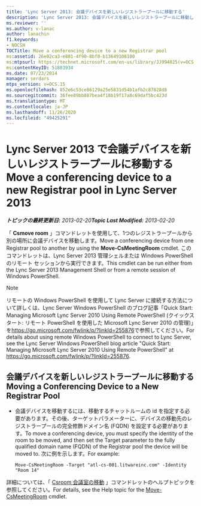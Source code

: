 ```yaml
---
title: 'Lync Server 2013: 会議デバイスを新しいレジストラープールに移動する'
description: 'Lync Server 2013: 会議デバイスを新しいレジストラープールに移動します。'
ms.reviewer: ''
ms.author: v-lanac
author: lanachin
f1.keywords:
- NOCSH
TOCTitle: Move a conferencing device to a new Registrar pool
ms:assetid: 26e02ca3-e881-4f90-8bf0-b13649108100
ms:mtpsurl: https://technet.microsoft.com/en-us/library/JJ994025(v=OCS.15)
ms:contentKeyID: 51803934
ms.date: 07/23/2014
manager: serdars
mtps_version: v=OCS.15
ms.openlocfilehash: 852e6c53ce86129a25e5831d54b1afb2c87828d8
ms.sourcegitcommit: 36fee89bb887bea4f18b19f17a8c69daf5bc423d
ms.translationtype: MT
ms.contentlocale: ja-JP
ms.lasthandoff: 11/26/2020
ms.locfileid: "49425291"
---
```

# <a name="move-a-conferencing-device-to-a-new-registrar-pool-in-lync-server-2013"></a><span data-ttu-id="b4048-103">Lync Server 2013 で会議デバイスを新しいレジストラープールに移動する</span><span class="sxs-lookup"><span data-stu-id="b4048-103">Move a conferencing device to a new Registrar pool in Lync Server 2013</span></span>

<div data-xmlns="http://www.w3.org/1999/xhtml">

<div class="topic" data-xmlns="http://www.w3.org/1999/xhtml" data-msxsl="urn:schemas-microsoft-com:xslt" data-cs="https://msdn.microsoft.com/">

<div data-asp="https://msdn2.microsoft.com/asp">



</div>

<div id="mainSection">

<div id="mainBody"><span data-ttu-id="b4048-104">

<span> </span></span><span class="sxs-lookup"><span data-stu-id="b4048-104">

<span> </span></span></span>

<span data-ttu-id="b4048-105">_**トピックの最終更新日:** 2013-02-20_</span><span class="sxs-lookup"><span data-stu-id="b4048-105">_**Topic Last Modified:** 2013-02-20_</span></span>

<span data-ttu-id="b4048-106">「 **Csmove room** 」コマンドレットを使用して、1つのレジストラープールから別の場所に会議デバイスを移動します。</span><span class="sxs-lookup"><span data-stu-id="b4048-106">Move a conferencing device from one Registrar pool to another by using the **Move-CsMeetingRoom** cmdlet.</span></span> <span data-ttu-id="b4048-107">このコマンドレットは、Lync Server 2013 管理シェルまたは Windows PowerShell のリモート セッションから実行できます。</span><span class="sxs-lookup"><span data-stu-id="b4048-107">This cmdlet can be run either from the Lync Server 2013 Management Shell or from a remote session of Windows PowerShell.</span></span>

<div>


> [!NOTE]  
> <span data-ttu-id="b4048-108">リモートの Windows PowerShell を使用して Lync Server に接続する方法について詳しくは、Lync Server Windows PowerShell のブログ記事「Quick Start: Managing Microsoft Lync Server 2010 Using Remote PowerShell (クイックスタート: リモート PowerShell を使用した Microsoft Lync Server 2010 の管理)」を<A href="https://go.microsoft.com/fwlink/p/?linkid=255876">https://go.microsoft.com/fwlink/p/?linkId=255876</A>で参照してください。</span><span class="sxs-lookup"><span data-stu-id="b4048-108">For details about using remote Windows PowerShell to connect to Lync Server, see the Lync Server Windows PowerShell blog article "Quick Start: Managing Microsoft Lync Server 2010 Using Remote PowerShell" at <A href="https://go.microsoft.com/fwlink/p/?linkid=255876">https://go.microsoft.com/fwlink/p/?linkId=255876</A>.</span></span>



</div>

<div>


<div>

## <a name="moving-a-conferencing-device-to-a-new-registrar-pool"></a><span data-ttu-id="b4048-109">会議デバイスを新しいレジストラープールに移動する</span><span class="sxs-lookup"><span data-stu-id="b4048-109">Moving a Conferencing Device to a New Registrar Pool</span></span>

  - <span data-ttu-id="b4048-110">会議デバイスを移動するには、移動するチャットルームの id を指定する必要があります。その後、ターゲットパラメーターに、デバイスの移動先のレジストラープールの完全修飾ドメイン名 (FQDN) を設定する必要があります。</span><span class="sxs-lookup"><span data-stu-id="b4048-110">To move a conferencing device, you must specify the identity of the room to be moved, and then set the Target parameter to the fully qualified domain name (FQDN) of the Registrar pool the device will be moved to.</span></span> <span data-ttu-id="b4048-111">次に例を示します。</span><span class="sxs-lookup"><span data-stu-id="b4048-111">For example:</span></span>
    
        Move-CsMeetingRoom -Target "atl-cs-001.litwareinc.com" -Identity "Room 14"

</div>

<span data-ttu-id="b4048-112">詳細については、「 [Csroom 会議室の移動](https://docs.microsoft.com/powershell/module/skype/Move-CsMeetingRoom) 」コマンドレットのヘルプトピックを参照してください。</span><span class="sxs-lookup"><span data-stu-id="b4048-112">For details, see the Help topic for the [Move-CsMeetingRoom](https://docs.microsoft.com/powershell/module/skype/Move-CsMeetingRoom) cmdlet.</span></span>

<span data-ttu-id="b4048-113"></div>

</div>

<span> </span>

</div>

</div>

</span><span class="sxs-lookup"><span data-stu-id="b4048-113"></div>

</div>

<span> </span>

</div>

</div>

</span></span></div>

